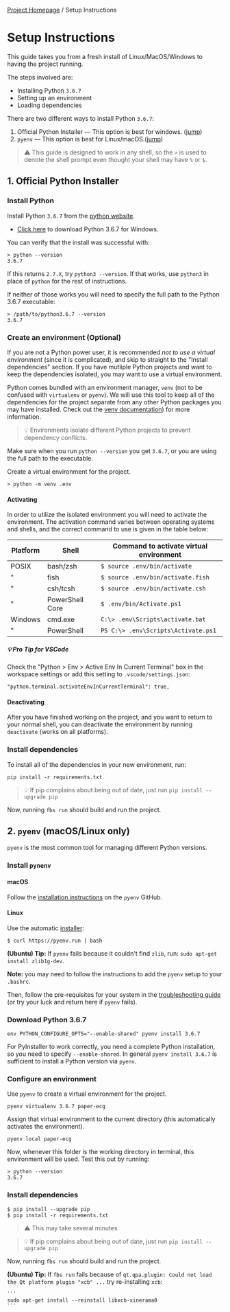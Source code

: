 [Project Homepage](README.md) /  Setup Instructions

# Setup Instructions

This guide takes you from a fresh install of Linux/MacOS/Windows to having the project running.

The steps involved are:

- Installing Python `3.6.7`
- Setting up an environment
- Loading dependencies

There are two different ways to install Python `3.6.7`:

1. Official Python Installer — This option is best for windows. ([jump](#1-official-python-installer))
1. `pyenv` — This option is best for Linux/macOS.([jump](#2-pyenv-macoslinux-only))

> ⚠️ This guide is designed to work in any shell, so the `>` is used to denote the shell prompt even thought your shell may have `%` or `$`.



## 1. Official Python Installer

### Install Python

Install Python `3.6.7` from the [python website](https://www.python.org/downloads/release/python-367/).

- [Click here](https://www.python.org/ftp/python/3.6.7/python-3.6.7-amd64.exe) to download Python 3.6.7 for Windows.

You can verify that the install was successful with:

```
> python --version
3.6.7
```

If this returns `2.7.X`, try `python3 --version`. 
If that works, use `python3` in place of `python` for the rest of instructions. 

If neither of those works you will need to specify the full path to the Python 3.6.7 executable:

```
> /path/to/python3.6.7 --version
3.6.7
```

### Create an environment (Optional)

 If you are not a Python power user, it is recommended *not to use a virtual environment* (since it is complicated), and skip to straight to the "Install dependencies" section. 
 If you have mutliple Python projects and want to keep the dependencies isolated, you may want to use a virtual environment.

Python comes bundled with an environment manager, `venv` (not to be confused with `virtualenv` or `pyenv`). 
We will use this tool to keep all of the dependencies for the project separate from any other Python packages you may have installed.
Check out the [venv documentation](https://docs.python.org/3/library/venv.html)) for more information.

> 💡 Environments isolate different Python projects to prevent dependency conflicts.

Make sure when you run `python --version` you get `3.6.7`, or you are using the full path to the executable.

Create a virtual environment for the project. 

```
> python -m venv .env
```

#### Activating

In order to utilize the isolated environment you will need to activate the environment.
The activation command varies between operating systems and shells, and the correct command to use is given in the table below:

Platform|Shell          | Command to activate virtual environment
|-    |-                |-|
POSIX | bash/zsh        | `$ source .env/bin/activate`
|"    | fish            | `$ source .env/bin/activate.fish`
|"    | csh/tcsh        | `$ source .env/bin/activate.csh`
|"    | PowerShell Core | `$ .env/bin/Activate.ps1`
Windows | cmd.exe       | `C:\> .env\Scripts\activate.bat`
|"      | PowerShell    | `PS C:\> .env\Scripts\Activate.ps1`

##### 💡 Pro Tip for VSCode

Check the "Python > Env > Active Env In Current Terminal" box in the workspace settings or add this setting to `.vscode/settings.json`:

```
"python.terminal.activateEnvInCurrentTerminal": true,
```
    
#### Deactivating

After you have finished working on the project, and you want to return to your normal shell, you can deactivate the environment by running `deactivate` (works on all platforms).

### Install dependencies

To install all of the dependencies in your new environment, run:

`pip install -r requirements.txt`

> 💡 If pip complains about being out of date, just run `pip install --upgrade pip`

Now, running `fbs run` should build and run the project.



## 2. `pyenv` (macOS/Linux only)

`pyenv` is the most common tool for managing different Python versions.

### Install `pynenv`

#### macOS

Follow the [installation instructions](https://github.com/pyenv/pyenv#installation) on the `pyenv` GitHub.

#### Linux

Use the automatic [installer](https://github.com/pyenv/pyenv-installer):

```
$ curl https://pyenv.run | bash
```

**(Ubuntu) Tip:** If `pyenv` fails because it couldn't find `zlib`, run: `sudo apt-get install zlib1g-dev`.

**Note:** you may need to follow the instructions to add the `pyenv` setup to your `.bashrc`.

Then, follow the pre-requisites for your system in the [troubleshooting guide](https://github.com/pyenv/pyenv/wiki/Common-build-problems) (or try your luck and return here if `pyenv` fails).

### Download Python 3.6.7

```
env PYTHON_CONFIGURE_OPTS="--enable-shared" pyenv install 3.6.7
```

For PyInstaller to work correctly, you need a complete Python installation, so you need to specify `--enable-shared`. 
In general `pyenv install 3.6.7` is sufficient to install a Python version via `pyenv`.

### Configure an environment

Use `pyenv` to create a virtual environment for the project. 

```
pyenv virtualenv 3.6.7 paper-ecg
```

Assign that virtual environment to the current directory (this automatically activates the environment).

```
pyenv local paper-ecg
```

Now, whenever this folder is the working directory in terminal, this environment will be used.
Test this out by running:

```
> python --version
3.6.7
```

### Install dependencies

```
$ pip install --upgrade pip
$ pip install -r requirements.txt
```

> ⚠️ This may take several minutes

> 💡 If pip complains about being out of date, just run `pip install --upgrade pip`

Now, running `fbs run` should build and run the project.

**(Ubuntu) Tip:** If `fbs run` fails because of `qt.qpa.plugin: Could not load the Qt platform plugin "xcb" ...` try re-installing `xcb`:

    ```
    sudo apt-get install --reinstall libxcb-xinerama0
    ```
